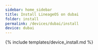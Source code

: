 ```yaml
---
sidebar: home_sidebar
title: Install LineageOS on dubai
folder: install
permalink: /devices/dubai/install
device: dubai
---
```

{% include templates/device_install.md %}
